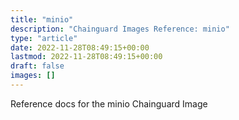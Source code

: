 ```yaml
---
title: "minio"
description: "Chainguard Images Reference: minio"
type: "article"
date: 2022-11-28T08:49:15+00:00
lastmod: 2022-11-28T08:49:15+00:00
draft: false
images: []
---
```


Reference docs for the minio Chainguard Image
